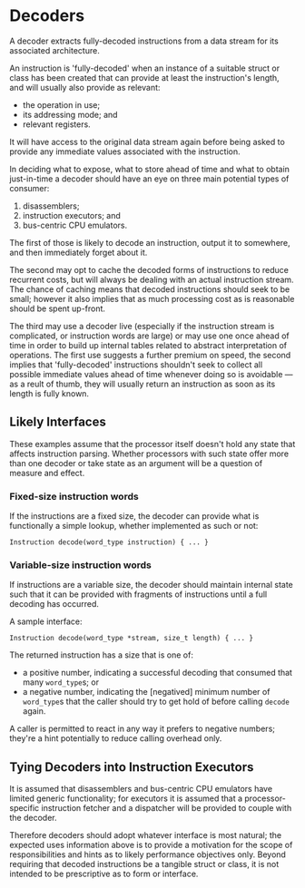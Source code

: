 #  Decoders

A decoder extracts fully-decoded instructions from a data stream for its associated architecture. 

An instruction is 'fully-decoded' when an instance of a suitable struct or class has been created that can provide at least the instruction's length, and will usually also provide as relevant:
* the operation in use;
* its addressing mode; and
* relevant registers.

It will have access to the original data stream again before being asked to provide any immediate values associated with the instruction.

In deciding what to expose, what to store ahead of time and what to obtain just-in-time a decoder should have an eye on three main potential types of consumer:
1. disassemblers;
2. instruction executors; and
3. bus-centric CPU emulators.

The first of those is likely to decode an instruction, output it to somewhere, and then immediately forget about it.

The second may opt to cache the decoded forms of instructions to reduce recurrent costs, but will always be dealing with an actual instruction stream. The chance of caching means that decoded instructions should seek to be small; however it also implies that as much processing cost as is reasonable should be spent up-front.     

The third may use a decoder live (especially if the instruction stream is complicated, or instruction words are large) or may use one once ahead of time in order to build up internal tables related to abstract interpretation of operations. The first use suggests a further premium on speed, the second implies that 'fully-decoded' instructions shouldn't seek to collect all possible immediate values ahead of time whenever doing so is avoidable — as a reult of thumb, they will usually return an instruction as soon as its length is fully known.

## Likely Interfaces

These examples assume that the processor itself doesn't hold any state that affects instruction parsing. Whether processors with such state offer more than one decoder or take state as an argument will be a question of measure and effect.  

### Fixed-size instruction words

If the instructions are a fixed size, the decoder can provide what is functionally a simple lookup, whether implemented as such or not:

    Instruction decode(word_type instruction) { ... }

### Variable-size instruction words

If instructions are a variable size, the decoder should maintain internal state such that it can be provided with fragments of instructions until a full decoding has occurred.

A sample interface:

    Instruction decode(word_type *stream, size_t length) { ... }

The returned instruction has a size that is one of:
* a positive number, indicating a successful decoding that consumed that many `word_type`s; or
* a negative number, indicating the [negatived] minimum number of `word_type`s that the caller should try to get hold of before calling `decode` again.

A caller is permitted to react in any way it prefers to negative numbers; they're a hint potentially to reduce calling overhead only. 

## Tying Decoders into Instruction Executors

It is assumed that disassemblers and bus-centric CPU emulators have limited generic functionality; for executors it is assumed that a processor-specific instruction fetcher and a dispatcher will be provided to couple with the decoder. 

Therefore decoders should adopt whatever interface is most natural; the expected uses information above is to provide a motivation for the scope of responsibilities and hints as to likely performance objectives only. Beyond requiring that decoded instructions be a tangible struct or class, it is not intended to be prescriptive as to form or interface.  
